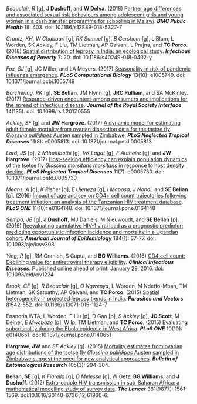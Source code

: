 <div markdown='1'>

_Beauclair, R_ [g], **J Dushoff**, and **W Delva**. (2018) [Partner age differences and associated sexual risk behaviours among adolescent girls and young women in a cash transfer programme for schooling in Malawi](https://doi.org/10.1186/s12889-018-5327-7). _**BMC Public Health**_ 18: 403. doi: 10.1186/s12889-018-5327-7

_Grantz, KH_, _W Chabaari_ [g], _RK Samuel_ [g], _B Gershom_ [g], L Blum, L Worden, SK Ackley, F Liu, TM Lietman, AP Galvani, L Prajna, and **TC Porco**. (2018) [Spatial distribution of leprosy in India: an ecological study](https://doi.org/10.1186/s40249-018-0402-y). _**Infectious Diseases of Poverty**_ 7: 20. doi: 10.1186/s40249-018-0402-y

_Fox, SJ_ [g], JC Miller, and LA Meyers. (2017) [Seasonality in risk of pandemic influenza emergence](https://doi.org/10.1371/journal.pcbi.1005749). _**PLoS Computational Biology**_ 13(10): e1005749. doi: 10.1371/journal.pcbi.1005749

_Borchering, RK_ [g], **SE Bellan**, JM Flynn [g], **JRC Pulliam**, and SA McKinley. (2017) [Resource-driven encounters among consumers and implications for the spread of infectious disease](http://rsif.royalsocietypublishing.org/content/14/135/20170555). _**Journal of the Royal Society Interface**_ 14(135). doi: 10.1098/rsif.2017.0555

_Ackley, SF_ [g] and **JW Hargrove**. (2017) [A dynamic model for estimating adult female mortality from ovarian dissection data for the tsetse fly _Glossina pallidipes_ Austen sampled in Zimbabwe](https://doi.org/10.1371/journal.pntd.0005813). _**PLoS Neglected Tropical Diseases**_ 11(8): e0005813. doi: 10.1371/journal.pntd.0005813

_Lord, JS_ [p], _Z Mthombothi_ [g], _VK Lagat_ [g], _F Atuhaire_ [g], and **JW Hargrove**. (2017) [Host-seeking efficiency can explain population dynamics of the tsetse fly _Glossina morsitans morsitans_ in response to host density decline](https://doi.org/10.1371/journal.pntd.0005730). _**PLoS Neglected Tropical Diseases**_ 11(7): e0005730. doi: 10.1371/journal.pntd.0005730

_Means, A_ [g], _K Risher_ [g], _E Ujeneza_ [g], _I Maposa_, _J Nondi_, and **SE Bellan** [p]. (2016) [Impact of age and sex on CD4+ cell count trajectories following treatment initiation: an analysis of the Tanzanian HIV treatment database](http://journals.plos.org/plosone/article?id=10.1371/journal.pone.0164148). _**PLoS ONE**_ 11(10): e0164148. doi: 10.1371/journal.pone.0164148

_Sempa, JB_ [g], **J Dushoff**, MJ Daniels, M Nieuwoudt, and **SE Bellan** [p]. (2016) [Reevaluating cumulative HIV-1 viral load as a prognostic predictor: predicting opportunistic infection incidence and mortality in a Ugandan cohort](http://aje.oxfordjournals.org/cgi/reprint/kwv303?ijkey=KxcBzzl10c7eRVS&keytype=ref). _**American Journal of Epidemiology**_ 184(1): 67-77. doi: 10.1093/aje/kwv303

_Ying, R_ [g], RM Granich, S Gupta, and **BG Williams**. (2016) [CD4 cell count: Declining value for antiretroviral therapy eligibility](http://cid.oxfordjournals.org/content/early/2016/01/28/cid.civ1224.full). _**Clinical Infectious Diseases**_. Published online ahead of print: January 29, 2016. doi: 10.1093/cid/civ1224

_Brook, CE_ [g], _R Beauclair_ [g], _O Ngwenya_, L Worden, M Ndeffo-Mbah, TM Lietman, SK Satpathy, AP Galvani, and **TC Porco**. (2015) [Spatial heterogeneity in projected leprosy trends in India](http://parasitesandvectors.biomedcentral.com/articles/10.1186/s13071-015-1124-7). _**Parasites and Vectors**_ 8:542-552. doi:10.1186/s13071-015-1124-7

Enanoria WTA, L Worden, F Liu [p], D Gao [p], _S Ackley_ [g], **JC Scott**, M Deiner, _E Mwebaze_ [p], W Ip, TM Lietman, and **TC Porco**. (2015) [Evaluating subcriticality during the Ebola epidemic in West Africa](http://journals.plos.org/plosone/article?id=10.1371/journal.pone.0140651). _**PLoS ONE**_ 10(10): e0140651. doi:10.1371/journal.pone.0140651

**Hargrove, JW** and _SF Ackley_ [g]. (2015) [Mortality estimates from ovarian age distributions of the tsetse fly _Glossina pallidipes_ Austen sampled in Zimbabwe suggest the need for new analytical approaches](http://journals.cambridge.org/abstract_S0007485315000073). _**Bulletin of Entomological Research**_ 105(3): 294-304.

**Bellan, SE** [g], _K Fiorella_ [g], _D Melesse_ [g], W Getz, **BG Williams**, and **J Dushoff**. (2012) [Extra-couple HIV transmission in sub-Saharan Africa: a mathematical modelling study of survey data](http://www.thelancet.com/journals/lancet/article/PIIS0140-6736%2812%2961960-6/fulltext). _**The Lancet**_ 381(9877): 1561-1569. doi:10.1016/S0140-6736(12)61960-6.

</div>
